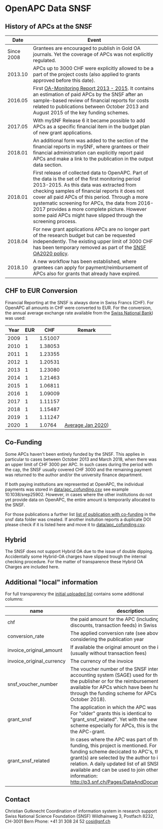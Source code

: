 

# OpenAPC Data SNSF

## History of APCs at the SNSF

| Date |Event  |
|--|--|
|Since 2008|Grantees are encouraged to publish in Gold OA journals. Yet the coverage of APCs was not explicitly regulated. |
|2013.10 |APCs up to 3000 CHF were explicitly allowed to be a part of the project costs (also applied to grants approved before this date).|
|2016.05 |First [OA-Monitoring Report 2013 - 2015](http://doi.org/10.5281/zenodo.584131). It contains an estimation of paid APCs by the SNSF after an sample-based review of financial reports for costs related to publications between October 2013 and August 2015 of the key funding schemes.
|2017.05 |With mySNF Release 6 it became possible to  add APCs as a specific financial item in the budget plan of new grant applications.
|2018.01| An additional form was added to the section of the financial reports in mySNF, where grantees or their financial administration can explicitly report paid APCs and make a link to the publication in the output data section.|
|2018.01|First release of collected data to OpenAPC. Part of the data is the set of the first monitoring period 2013-2015. As this data was extracted from checking samples of financial reports it does not cover all paid APCs of this period. Through a more systematic screening for APCs, the data from 2016-2017 provides a more complete picture. However some paid APCs might have slipped through the screening process.  |
|2018.04|For new grant applications APCs are no longer part of the research budget but can be requested independently. The existing upper limit of 3000 CHF has been temporary removed as part of the [SNSF OA2020 policy](http://www.snf.ch/en/theSNSF/research-policies/open-access/Pages/default.aspx#OA%202020%20Policy).|
|2018.10|A new workflow has been established, where grantees can apply for payment/reimbursement of APCs also for grants that already have expired.|

## CHF to EUR Conversion

Financial Reporting at the SNSF is always done in Swiss Francs (CHF). For OpenAPC all amounts in CHF were converted to EUR. For the conversion, the annual average exchange rate available from the [Swiss National Bank](https://data.snb.ch/de/topics/ziredev#!/cube/devkua?fromDate=2010&toDate=2018&dimSel=D1(EUR1))) was used:

|Year|EUR|CHF|Remark|
|--|--|--|--|
|2009|1|1.51007||
|2010|1|1.38053||
|2011|1|1.23355||
|2012|1|1.20531||
|2013|1|1.23080||
|2014|1|1.21463||
|2015|1|1.06811||
|2016|1|1.09009||
|2017|1|1.11157||
|2018|1|1.15487||
|2019|1|1.11247||
|2020|1|1.0764|[Average Jan 2020](https://data.snb.ch/de/topics/ziredev#!/cube/devkum?fromDate=2019-01&toDate=2020-07&dimSel=D0(M0),D1(EUR1)))| 

## Co-Funding

Some APCs haven't been entirely funded by the SNSF. This applies in particular to cases between October 2013 and March 2018, when there was an upper limit of CHF 3000 per APC. In such cases during the period with the cap, the SNSF usually covered CHF 3000 and the remaining payment was returned to the author and/or the university finance department.

If both paying institutions are represented at OpenAPC, the individual payments was stored in [data/apc_cofunding.csv](apc_cofunding.csv) see example 10.1038/srep25902. However, in cases where the other institutions do not yet provide data on OpenAPC, the entire amount is temporarily allocated to the SNSF. 

For those publications a further list [list of publication with co-funding](snsf_apc_cofunding.csv) in the snsf data folder was created. If another insitution reports a duplicate DOI please check if it is listed here and move it to [data/apc_cofunding.csv](apc_cofunding.csv).


## Hybrid

The SNSF does not support Hybrid  OA due to the issue of double dipping. Accidentally some Hybrid-OA charges have slipped trough the internal checking procedure. For the matter of transparence these Hybrid OA Charges are included here.

## Additional "local" information

For full transparency the [initial uploaded list](snsf_openapc.csv) contains some additional columns:

|name | description |
|--|--|
| chf | the paid amount for the APC (including VAT, discounts, transaction feeds) in Swiss Francs|
| conversion_rate | The applied conversion rate (see above) considering the publication year|
| invoice_original_amount | If available the original amount on the invoice (usually without transaction fees)|
| invoice_original_currency | The currency of the invoice|
| snsf_voucher_number | The voucher number of the SNSF internal accounting system (SAGE) used for the payment to the publisher or for the reimbursement. Only available for APCs which have been handled through the funding scheme for APCs (since October 2018).  |
| grant_snsf |The application in which the APC was processed. For "older" grants this is identical to "grant_snsf_related". Yet with the new funding scheme especially for APCs, this is the number for the APC-grant.|
| grant_snsf_related | In cases where the APC was part of the project funding, this project is mentioned. For the new funding scheme decicated to APC's, the related grant(s) are selected by the author to indicate the relation. A daily updated list of all SNSF projects is available and can be used to join other project information: http://p3.snf.ch/Pages/DataAndDocumentation.aspx |


## Contact

Christian Gutknecht
Coordination of information system in research support 
Swiss National Science Foundation (SNSF)
Wildhainweg 3, Postfach 8232, CH-3001 Bern
Phone: +41 31 308 24 52
cosi@snf.ch
